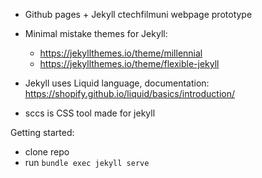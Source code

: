 - Github pages + Jekyll ctechfilmuni webpage prototype
- Minimal mistake themes for Jekyll:
    - https://jekyllthemes.io/theme/millennial
    - https://jekyllthemes.io/theme/flexible-jekyll

- Jekyll uses Liquid language, documentation: https://shopify.github.io/liquid/basics/introduction/
- sccs is CSS tool made for jekyll


Getting started:
- clone repo
- run ```bundle exec jekyll serve```